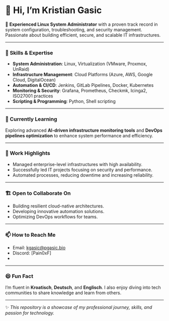 # 👋 Hi, I’m Kristian Gasic

🌟 **Experienced Linux System Administrator** with a proven track record in system configuration, troubleshooting, and security management. Passionate about building efficient, secure, and scalable IT infrastructures.

---

### 🔧 Skills & Expertise
- **System Administration**: Linux, Virtualization (VMware, Proxmox, UnRaid)
- **Infrastructure Management**: Cloud Platforms (Azure, AWS, Google Cloud, DigitalOcean)
- **Automation & CI/CD**: Jenkins, GitLab Pipelines, Docker, Kubernetes
- **Monitoring & Security**: Grafana, Prometheus, Checkmk, Icinga2, ISO27001 practices
- **Scripting & Programming**: Python, Shell scripting

---

### 🌱 Currently Learning
Exploring advanced **AI-driven infrastructure monitoring tools** and **DevOps pipelines optimization** to enhance system performance and efficiency.

---

### 💼 Work Highlights
- Managed enterprise-level infrastructures with high availability.
- Successfully led IT projects focusing on security and performance.
- Automated processes, reducing downtime and increasing reliability.

---

### 🏗️ Open to Collaborate On
- Building resilient cloud-native architectures.
- Developing innovative automation solutions.
- Optimizing DevOps workflows for teams.

---

### 📫 How to Reach Me
- Email: [kgasic@pgasic.bio](mailto:kristian@gasic.bio)
- Discord: [Pain0xF]
- 

---

### 😄 Fun Fact
I’m fluent in **Kroatisch**, **Deutsch**, and **Englisch**. I also enjoy diving into tech communities to share knowledge and learn from others.

---

✨ *This repository is a showcase of my professional journey, skills, and passion for technology.* 
